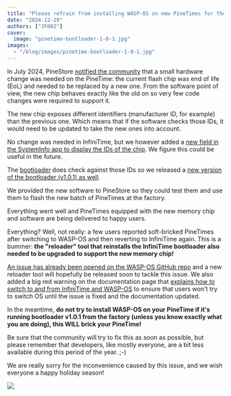 ```yaml
---
title: "Please refrain from installing WASP-OS on new PineTimes for the moment"
date: "2024-12-29"
authors: ["JF002"]
cover: 
  image: "pinetime-bootloader-1-0-1.jpg"
images:
  - "/blog/images/pinetime-bootloader-1-0-1.jpg"
---
```


In July 2024, PineStore [notified the community](https://github.com/InfiniTimeOrg/InfiniTime/issues/2096) that a small hardware change was needed on the PineTime: the current flash chip was end of life (EoL) and needed to be replaced by a new one. From the software point of view, the new chip behaves exactly like the old on so very few code changes were required to support it.

The new chip exposes different identifiers (manufacturer ID, for example) than the previous one. Which means that if the software checks those IDs, it would need to be updated to take the new ones into account.

No change was needed in InfiniTime, but we however added a [new field in the SystemInfo app to display the IDs of the chip](https://github.com/InfiniTimeOrg/InfiniTime/releases/tag/1.14.1). We figure this could be useful in the future.

The [bootloader](https://github.com/InfiniTimeOrg/pinetime-mcuboot-bootloader) does check against those IDs so we released a [new version of the bootloader (v1.0.1) as well](https://github.com/InfiniTimeOrg/pinetime-mcuboot-bootloader/releases/tag/1.0.1).

We provided the new software to PineStore so they could test them and use them to flash the new batch of PineTimes at the factory.

Everything went well and PineTimes equipped with the new memory chip and software are being delivered to happy users.

Everything? Well, not really: a few users reported soft-bricked PineTimes after switching to WASP-OS and then reverting to InfiniTime again. This is a bummer: **the "reloader" tool that reinstalls the InfiniTime bootloader also needed to be upgraded to support the new memory chip!**

[An issue has already been opened on the WASP-OS GitHub repo](https://github.com/wasp-os/wasp-os/issues/519) and a new reloader tool will hopefully be released soon to tackle this issue. We also added a big red warning on the documentation page that [explains how to switch to and from InfiniTime and WASP-OS](https://pine64.org/documentation/PineTime/Software/Switching_between_InfiniTime_and_Wasp-os/) to ensure that users won't try to switch OS until the issue is fixed and the documentation updated.

In the meantime, **do not try to install WASP-OS on your PineTime if it's running bootloader v1.0.1 from the factory (unless you know exactly what you are doing), this WILL brick your PineTime!**

Be sure that the community will try to fix this as soon as possible, but please remember that developers, like mostly everyone, are a bit less available during this period of the year. ;-)

We are really sorry for the inconvenience caused by this issue, and we wish everyone a happy holiday season!

![](/blog/images/pinetime-bootloader-1-0-1.jpg)
